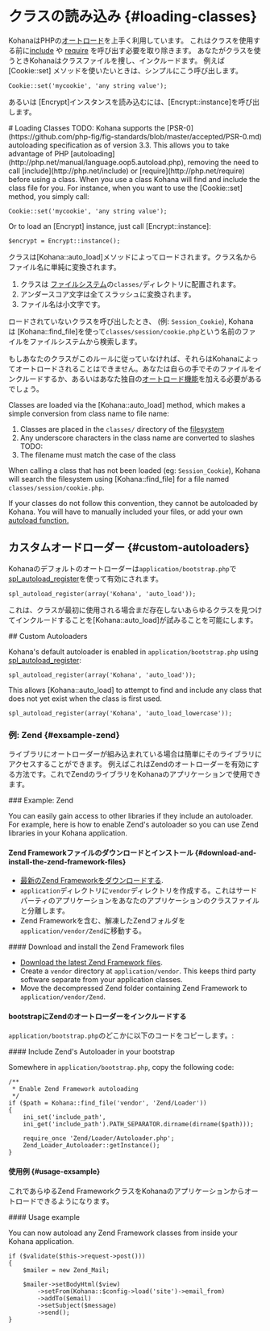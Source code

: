 # クラスの読み込み {#loading-classes}


KohanaはPHPの[オートロード](http://php.net/manual/language.oop5.autoload.php)を上手く利用しています。 これはクラスを使用する前に[include](http://php.net/include) や [require](http://php.net/require) を呼び出す必要を取り除きます。 
あなたがクラスを使うときKohanaはクラスファイルを捜し、インクルードます。
例えば [Cookie::set] メソッドを使いたいときは、シンプルにこう呼び出します。

    Cookie::set('mycookie', 'any string value');

あるいは [Encrypt]インスタンスを読み込むには、[Encrypt::instance]を呼び出します。

<div class="original-doc">
# Loading Classes
TODO:
Kohana supports the [PSR-0](https://github.com/php-fig/fig-standards/blob/master/accepted/PSR-0.md) autoloading specification as of version 3.3. This allows you to take advantage of PHP [autoloading](http://php.net/manual/language.oop5.autoload.php), removing the need to call [include](http://php.net/include) or [require](http://php.net/require) before using a class. When you use a class Kohana will find and include the class file for you. For instance, when you want to use the [Cookie::set] method, you simply call:

    Cookie::set('mycookie', 'any string value');

Or to load an [Encrypt] instance, just call [Encrypt::instance]:
</div>

    $encrypt = Encrypt::instance();

クラスは[Kohana::auto_load]メソッドによってロードされます。クラス名からファイル名に単純に変換されます。

1. クラスは [ファイルシステム](files)の`classes/`ディレクトリに配置されます。
2. アンダースコア文字は全てスラッシュに変換されます。
3. ファイル名は小文字です。

ロードされていないクラスを呼び出したとき、 (例: `Session_Cookie`), Kohana は [Kohana::find_file]を使って`classes/session/cookie.php`という名前のファイルをファイルシステムから検索します。

もしあなたのクラスがこのルールに従っていなければ、それらはKohanaによってオートロードされることはできません。あなたは自らの手でそのファイルをインクルードするか、あるいはあなた独自の[オートロード機能](http://us3.php.net/manual/en/function.spl-autoload-register.php)を加える必要があるでしょう。

<div class="original-doc">
Classes are loaded via the [Kohana::auto_load] method, which makes a simple conversion from class name to file name:

1. Classes are placed in the `classes/` directory of the [filesystem](files)
2. Any underscore characters in the class name are converted to slashes
TODO:
2. The filename must match the case of the class

When calling a class that has not been loaded (eg: `Session_Cookie`), Kohana will search the filesystem using [Kohana::find_file] for a file named `classes/session/cookie.php`.

If your classes do not follow this convention, they cannot be autoloaded by Kohana.  You will have to manually included your files, or add your own [autoload function.](http://us3.php.net/manual/en/function.spl-autoload-register.php)
</div>

## カスタムオードローダー {#custom-autoloaders}

Kohanaのデフォルトのオートローダーは`application/bootstrap.php`で[spl_autoload_register](http://php.net/spl_autoload_register)を使って有効にされます。

    spl_autoload_register(array('Kohana', 'auto_load'));

これは、クラスが最初に使用される場合まだ存在しないあらゆるクラスを見つけてインクルードすることを[Kohana::auto_load]が試みることを可能にします。

<div class="original-doc">
## Custom Autoloaders

Kohana's default autoloader is enabled in `application/bootstrap.php` using [spl_autoload_register](http://php.net/spl_autoload_register):

    spl_autoload_register(array('Kohana', 'auto_load'));

This allows [Kohana::auto_load] to attempt to find and include any class that does not yet exist when the class is first used.
</div>

    spl_autoload_register(array('Kohana', 'auto_load_lowercase'));

### 例: Zend {#exsample-zend}

ライブラリにオートローダーが組み込まれている場合は簡単にそのライブラリにアクセスすることができます。
例えばこれはZendのオートローダーを有効にする方法です。これでZendのライブラリをKohanaのアプリケーションで使用できます。

<div class="original-doc">
### Example: Zend

You can easily gain access to other libraries if they include an autoloader.  For example, here is how to enable Zend's autoloader so you can use Zend libraries in your Kohana application.
</div>

#### Zend Frameworkファイルのダウンロードとインストール {#download-and-install-the-zend-framework-files}

- [最新のZend Frameworkをダウンロードする](http://framework.zend.com/download/latest).
- `application`ディレクトリに`vendor`ディレクトリを作成する。これはサードパーティのアプリケーションをあなたのアプリケーションのクラスファイルと分離します。
- Zend Frameworkを含む、解凍したZendフォルダを`application/vendor/Zend`に移動する。

<div class="original-doc">
#### Download and install the Zend Framework files

- [Download the latest Zend Framework files](http://framework.zend.com/download/latest).
- Create a `vendor` directory at `application/vendor`. This keeps third party software separate from your application classes.
- Move the decompressed Zend folder containing Zend Framework to `application/vendor/Zend`.
</div>

#### bootstrapにZendのオートローダーをインクルードする

`application/bootstrap.php`のどこかに以下のコードをコピーします。:

<div class="original-doc">
#### Include Zend's Autoloader in your bootstrap

Somewhere in `application/bootstrap.php`, copy the following code:
</div>

	/**
	 * Enable Zend Framework autoloading
	 */
	if ($path = Kohana::find_file('vendor', 'Zend/Loader'))
	{
	    ini_set('include_path',
	    ini_get('include_path').PATH_SEPARATOR.dirname(dirname($path)));
	
	    require_once 'Zend/Loader/Autoloader.php';
	    Zend_Loader_Autoloader::getInstance();
	}

#### 使用例 {#usage-exsample}

これであらゆるZend FrameworkクラスをKohanaのアプリケーションからオートロードできるようになります。

<div class="original-doc">	
#### Usage example

You can now autoload any Zend Framework classes from inside your Kohana application.
</div>

	if ($validate($this->request->post()))
	{
		$mailer = new Zend_Mail;
		
		$mailer->setBodyHtml($view)
			->setFrom(Kohana::$config->load('site')->email_from)
			->addTo($email)
			->setSubject($message)
			->send();
	}